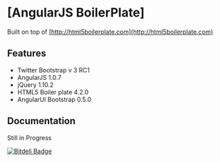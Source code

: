 # [AngularJS BoilerPlate]

Built on top of [http://html5boilerplate.com](http://html5boilerplate.com)


## Features

* Twitter Bootstrap v 3 RC1
* AngularJS 1.0.7
* jQuery 1.10.2
* HTML5 Boiler plate 4.2.0
* AngularUI Bootstrap 0.5.0


## Documentation

Still in Progress



[![Bitdeli Badge](https://d2weczhvl823v0.cloudfront.net/frozonfreak/html-angular-one-page-site-template/trend.png)](https://bitdeli.com/free "Bitdeli Badge")

